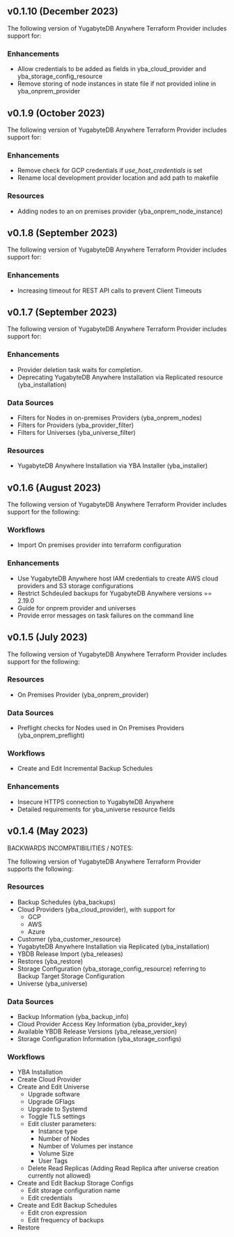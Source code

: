 ## v0.1.10 (December 2023)

The following version of YugabyteDB Anywhere Terraform Provider includes support for:

### Enhancements

- Allow credentials to be added as fields in yba_cloud_provider and yba_storage_config_resource
- Remove storing of node instances in state file if not provided inline in yba_onprem_provider

## v0.1.9 (October 2023)

The following version of YugabyteDB Anywhere Terraform Provider includes support for:

### Enhancements

- Remove check for GCP credentials if *use_host_credentials* is set
- Rename local development provider location and add path to makefile

### Resources

- Adding nodes to an on premises provider (yba_onprem_node_instance)

## v0.1.8 (September 2023)

The following version of YugabyteDB Anywhere Terraform Provider includes support for:

### Enhancements

- Increasing timeout for REST API calls to prevent Client Timeouts

## v0.1.7 (September 2023)

The following version of YugabyteDB Anywhere Terraform Provider includes support for:

### Enhancements

- Provider deletion task waits for completion.
- Deprecating YugabyteDB Anywhere Installation via Replicated resource (yba_installation)

### Data Sources

- Filters for Nodes in on-premises Providers (yba_onprem_nodes)
- Filters for Providers (yba_provider_filter)
- Filters for Universes (yba_universe_filter)

### Resources

- YugabyteDB Anywhere Installation via YBA Installer (yba_installer)

## v0.1.6 (August 2023)

The following version of YugabyteDB Anywhere Terraform Provider includes support for the following:

### Workflows

- Import On premises provider into terraform configuration

### Enhancements

- Use YugabyteDB Anywhere host IAM credentials to create AWS cloud providers and S3 storage configurations
- Restrict Schdeuled backups for YugabyteDB Anywhere versions == 2.19.0
- Guide for onprem provider and universes
- Provide error messages on task failures on the command line

## v0.1.5 (July 2023)

The following version of YugabyteDB Anywhere Terraform Provider includes support for the following:

### Resources

- On Premises Provider (yba_onprem_provider)

### Data Sources

- Preflight checks for Nodes used in On Premises Providers (yba_onprem_preflight)

### Workflows

- Create and Edit Incremental Backup Schedules

### Enhancements

- Insecure HTTPS connection to YugabyteDB Anywhere
- Detailed requirements for yba_universe resource fields

## v0.1.4 (May 2023)

BACKWARDS INCOMPATIBILITIES / NOTES:

The following version of YugabyteDB Anywhere Terraform Provider supports the following:

### Resources

- Backup Schedules (yba_backups)
- Cloud Providers (yba_cloud_provider), with support for
  - GCP
  - AWS
  - Azure
- Customer (yba_customer_resource)
- YugabyteDB Anywhere Installation via Replicated (yba_installation)
- YBDB Release Import (yba_releases)
- Restores (yba_restore)
- Storage Configuration (yba_storage_config_resource) referring to Backup Target Storage Configuration
- Universe (yba_universe)

### Data Sources

- Backup Information (yba_backup_info)
- Cloud Provider Access Key Information (yba_provider_key)
- Available YBDB Release Versions (yba_release_version)
- Storage Configuration Information (yba_storage_configs)

### Workflows

- YBA Installation
- Create Cloud Provider
- Create and Edit Universe
  - Upgrade software
  - Upgrade GFlags
  - Upgrade to Systemd
  - Toggle TLS settings
  - Edit cluster parameters:
    - Instance type
    - Number of Nodes
    - Number of Volumes per instance
    - Volume Size
    - User Tags
  - Delete Read Replicas (Adding Read Replica after universe creation currently not allowed)
- Create and Edit Backup Storage Configs
  - Edit storage configuration name
  - Edit credentials
- Create and Edit Backup Schedules
  - Edit cron expression
  - Edit frequency of backups
- Restore
